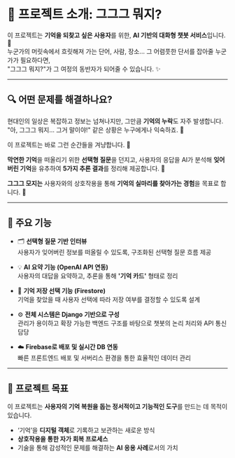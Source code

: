 # 📘 프로젝트 소개: 그그그 뭐지?
 
이 프로젝트는 **기억을 되찾고 싶은 사용자**를 위한, **AI 기반의 대화형 챗봇 서비스**입니다. 💭  
누군가의 머릿속에서 흐릿해져 가는 단어, 사람, 장소… 그 어렴풋한 단서를 잡아줄 누군가가 필요하다면,  
"그그그 뭐지?"가 그 여정의 동반자가 되어줄 수 있습니다. ✨

---

## 🔍 어떤 문제를 해결하나요?

현대인의 일상은 복잡하고 정보는 넘쳐나지만, 그만큼 **기억의 누락**도 자주 발생합니다.  
"아, 그그그 뭐지… 그거 말이야!" 같은 상황은 누구에게나 익숙하죠. 🤔

이 프로젝트는 바로 그런 순간들을 겨냥합니다. 🎯 <br>

**막연한 기억**을 떠올리기 위한 **선택형 질문**을 던지고,  사용자의 응답을 AI가 분석해 **잊어버린 기억**을 유추하여  **5가지 추론 결과**를 정리해 제공합니다. 🚀

**그그그 모지는** 
사용자와의 상호작용을 통해 **기억의 실마리를 찾아가는 경험**을 목표로 합니다. 💫

---

## 🧠 주요 기능

- 🗂️ **선택형 질문 기반 인터뷰**  
  사용자가 잊어버린 정보를 떠올릴 수 있도록, 구조화된 선택형 질문 흐름 제공  

- 💡 **AI 요약 기능 (OpenAI API 연동)**  
  사용자의 대답을 요약하고, 추론을 통해 **'기억 카드'** 형태로 정리  

- 🔐 **기억 저장 선택 기능 (Firestore)**  
  기억을 찾았을 때 사용자 선택에 따라 저장 여부를 결정할 수 있도록 설계  

- ⚙️ **전체 시스템은 Django 기반으로 구성**  
  관리가 용이하고 확장 가능한 백엔드 구조를 바탕으로 챗봇의 논리 처리와 API 통신 담당  

- ☁️ **Firebase로 배포 및 실시간 DB 연동**  
  빠른 프론트엔드 배포 및 서버리스 환경을 통한 효율적인 데이터 관리

---

## 🎯 프로젝트 목표

이 프로젝트는 **사용자의 기억 복원을 돕는 정서적이고 기능적인 도구**를 만드는 데 목적이 있습니다.

- ‘기억’을 **디지털 객체**로 기록하고 보관하는 새로운 방식  
- **상호작용을 통한 자가 회복 프로세스**  
- 기술을 통해 감성적인 문제를 해결하는 **AI 응용 사례**로서의 가치



